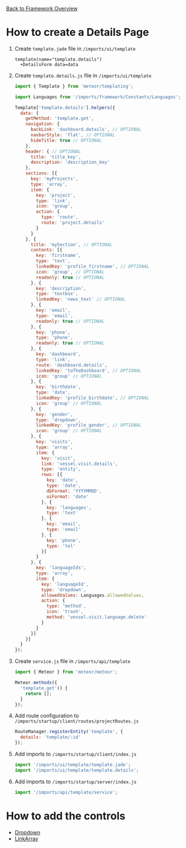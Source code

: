 [Back to Framework Overview](../../README.md)

How to create a Details Page
============================

1. Create `template.jade` file in `/imports/ui/template`

    ```pug
    template(name="template.details")
      +DetailsForm data=data
    ```

1. Create `template.details.js` file in `/imports/ui/template`

    ```javascript
    import { Template } from 'meteor/templating';

    import Languages from '/imports/framework/Constants/Languages';

    Template['template.details'].helpers({
      data: {
        getMethod: 'template.get',
        navigation: {
          backLink: 'dashboard.details', // OPTIONAL
          navbarStyle: 'flat', // OPTIONAL
          hideTitle: true // OPTIONAL
        },
        header: { // OPTIONAL
          title: 'title_key',
          description: 'description_key'
        },
        sections: [{
          key: 'myProjects',
          type: 'array',
          item: {
            key: 'project',
            type: 'link',
            icon: 'group',
            action: {
              type: 'route',
              route: 'project.details'
            }
          }
        }, {
          title: 'mySection', // OPTIONAL
          contents: [{
            key: 'firstname',
            type: 'text',
            linkedKey: 'profile_firstname', // OPTIONAL
            icon: 'group', // OPTIONAL
            readonly: true // OPTIONAL
          }, {
            key: 'description',
            type: 'textbox',
            linkedKey: 'news_text' // OPTIONAL
          }, {
            key: 'email',
            type: 'email',
            readonly: true // OPTIONAL
          }, {
            key: 'phone',
            type: 'phone',
            readonly: true // OPTIONAL
          }, {
            key: 'dashboard',
            type: 'link',
            route: 'dashboard.details',
            linkedKey: 'toTheDashboard', // OPTIONAL
            icon: 'group' // OPTIONAL
          }, {
            key: 'birthdate',
            type: 'date',
            linkedKey: 'profile_birthdate', // OPTIONAL
            icon: 'group' // OPTIONAL
          }, {
            key: 'gender',
            type: 'dropdown',
            linkedKey: 'profile_gender', // OPTIONAL
            icon: 'group' // OPTIONAL
          }, {
            key: 'visits',
            type: 'array',
            item: {
              key: 'visit',
              link: 'vessel.visit.details',
              type: 'entity',
              rows: [{
                key: 'date',
                type: 'date',
                dbFormat: 'YYYYMMDD',
                uiFormat: 'date'
              }, {
                key: 'languages',
                type: 'text'
              }, {
                key: 'email',
                type: 'email'
              }, {
                key: 'phone',
                type: 'tel'
              }]
            }
          }, {
            key: 'languageIds',
            type: 'array',
            item: {
              key: 'languageId',
              type: 'dropdown',
              allowedValues: Languages.allowedValues,
              action: {
                type: 'method',
                icon: 'trash',
                method: 'vessel.visit.language.delete'
              }
            }
          }]
        }]
      }
    });

    ```

3. Create `service.js` file in `/imports/api/template`

    ```javascript
    import { Meteor } from 'meteor/meteor';

    Meteor.methods({
      'template.get'() {
        return [];
      }
    });
    ```

4. Add route configuration to `/imports/startup/client/routes/projectRoutes.js`

    ```javascript
    RouteManager.registerEntity('template', {
      details: 'template/:id'
    });
    ```

5. Add imports to ```/imports/startup/client/index.js```

    ```javascript
    import '/imports/ui/template/template.jade';
    import '/imports/ui/template/template.details';
    ```

6. Add imports to ```/imports/startup/server/index.js```

    ```javascript
    import '/imports/api/template/service';
    ```

How to add the controls
==========================

- [Dropdown](Dropdown/README.md)
- [LinkArray](LinkArray/README.md)
